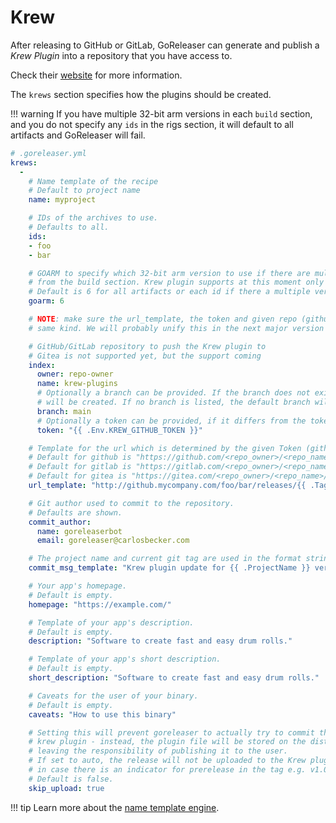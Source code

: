 # Krew

After releasing to GitHub or GitLab, GoReleaser can generate and publish
a _Krew Plugin_ into a repository that you have access to.

Check their [website](https://krew.sigs.k8s.io) for more information.

The `krews` section specifies how the plugins should be created.

!!! warning
    If you have multiple 32-bit arm versions in each `build` section, and
    you do not specify any `ids` in the rigs section, it will default to all
    artifacts and GoReleaser will fail.

```yaml
# .goreleaser.yml
krews:
  -
    # Name template of the recipe
    # Default to project name
    name: myproject

    # IDs of the archives to use.
    # Defaults to all.
    ids:
    - foo
    - bar

    # GOARM to specify which 32-bit arm version to use if there are multiple versions
    # from the build section. Krew plugin supports at this moment only one 32-bit version.
    # Default is 6 for all artifacts or each id if there a multiple versions.
    goarm: 6

    # NOTE: make sure the url_template, the token and given repo (github or gitlab) owner and name are from the
    # same kind. We will probably unify this in the next major version like it is done with scoop.

    # GitHub/GitLab repository to push the Krew plugin to
    # Gitea is not supported yet, but the support coming
    index:
      owner: repo-owner
      name: krew-plugins
      # Optionally a branch can be provided. If the branch does not exist, it
      # will be created. If no branch is listed, the default branch will be used
      branch: main
      # Optionally a token can be provided, if it differs from the token provided to GoReleaser
      token: "{{ .Env.KREW_GITHUB_TOKEN }}"

    # Template for the url which is determined by the given Token (github or gitlab)
    # Default for github is "https://github.com/<repo_owner>/<repo_name>/releases/download/{{ .Tag }}/{{ .ArtifactName }}"
    # Default for gitlab is "https://gitlab.com/<repo_owner>/<repo_name>/-/releases/{{ .Tag }}/downloads/{{ .ArtifactName }}"
    # Default for gitea is "https://gitea.com/<repo_owner>/<repo_name>/releases/download/{{ .Tag }}/{{ .ArtifactName }}"
    url_template: "http://github.mycompany.com/foo/bar/releases/{{ .Tag }}/{{ .ArtifactName }}"

    # Git author used to commit to the repository.
    # Defaults are shown.
    commit_author:
      name: goreleaserbot
      email: goreleaser@carlosbecker.com

    # The project name and current git tag are used in the format string.
    commit_msg_template: "Krew plugin update for {{ .ProjectName }} version {{ .Tag }}"

    # Your app's homepage.
    # Default is empty.
    homepage: "https://example.com/"

    # Template of your app's description.
    # Default is empty.
    description: "Software to create fast and easy drum rolls."

    # Template of your app's short description.
    # Default is empty.
    short_description: "Software to create fast and easy drum rolls."

    # Caveats for the user of your binary.
    # Default is empty.
    caveats: "How to use this binary"

    # Setting this will prevent goreleaser to actually try to commit the updated
    # krew plugin - instead, the plugin file will be stored on the dist folder only,
    # leaving the responsibility of publishing it to the user.
    # If set to auto, the release will not be uploaded to the Krew plugin
    # in case there is an indicator for prerelease in the tag e.g. v1.0.0-rc1
    # Default is false.
    skip_upload: true
```

!!! tip
    Learn more about the [name template engine](/customization/templates/).
